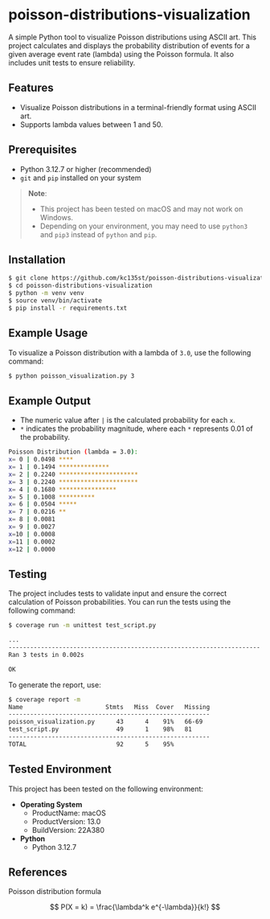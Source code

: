 # poisson-distributions-visualization

A simple Python tool to visualize Poisson distributions using ASCII art. This project calculates and displays the probability distribution of events for a given average event rate (lambda) using the Poisson formula. It also includes unit tests to ensure reliability.

## Features

- Visualize Poisson distributions in a terminal-friendly format using ASCII art.
- Supports lambda values between 1 and 50.

## Prerequisites

- Python 3.12.7 or higher (recommended)
- `git` and `pip` installed on your system
> **Note**:
> - This project has been tested on macOS and may not work on Windows.  
> - Depending on your environment, you may need to use `python3` and `pip3` instead of `python` and `pip`.


## Installation

```bash
$ git clone https://github.com/kc135st/poisson-distributions-visualization.git
$ cd poisson-distributions-visualization
$ python -m venv venv
$ source venv/bin/activate
$ pip install -r requirements.txt
```

## Example Usage

To visualize a Poisson distribution with a lambda of `3.0`, use the following command:

```bash
$ python poisson_visualization.py 3
```

## Example Output

- The numeric value after `|` is the calculated probability for each `x`.
- `*` indicates the probability magnitude, where each `*` represents 0.01 of the probability.


```bash
Poisson Distribution (lambda = 3.0):
x= 0 | 0.0498 ****
x= 1 | 0.1494 **************
x= 2 | 0.2240 **********************
x= 3 | 0.2240 **********************
x= 4 | 0.1680 ****************
x= 5 | 0.1008 **********
x= 6 | 0.0504 *****
x= 7 | 0.0216 **
x= 8 | 0.0081 
x= 9 | 0.0027 
x=10 | 0.0008 
x=11 | 0.0002 
x=12 | 0.0000
```

## Testing

The project includes tests to validate input and ensure the correct calculation of Poisson probabilities. You can run the tests using the following command:

```bash
$ coverage run -m unittest test_script.py 

...
----------------------------------------------------------------------
Ran 3 tests in 0.002s

OK
```

To generate the report, use:

```bash
$ coverage report -m                     
Name                       Stmts   Miss  Cover   Missing
--------------------------------------------------------
poisson_visualization.py      43      4    91%   66-69
test_script.py                49      1    98%   81
--------------------------------------------------------
TOTAL                         92      5    95%
```

## Tested Environment

This project has been tested on the following environment:


- **Operating System**
  - ProductName:    macOS
  - ProductVersion: 13.0
  - BuildVersion:   22A380
- **Python**
  - Python 3.12.7


## References

Poisson distribution formula

$$
P(X = k) = \frac{\lambda^k e^{-\lambda}}{k!}
$$
